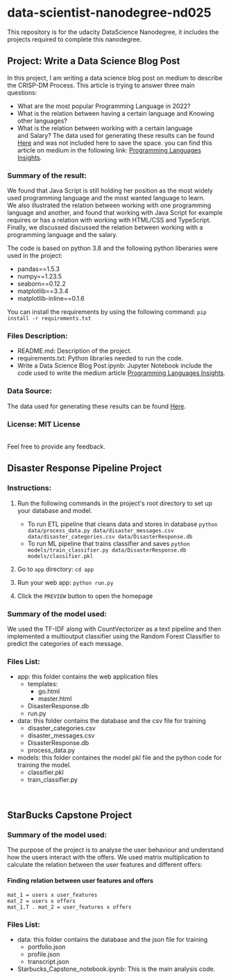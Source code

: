 # data-scientist-nanodegree-nd025
This repository is for the udacity DataScience Nanodegree, it includes the projects required to complete this nanodegree.
## Project: Write a Data Science Blog Post
In this project, I am writing a data science blog post on medium to describe the CRISP-DM Process. This article is trying to answer three main questions:
* What are the most popular Programming Language in 2022?
* What is the relation between having a certain language and Knowing other languages?
* What is the relation between working with a certain language and Salary?
The data used for generating these results can be found [Here](https://info.stackoverflowsolutions.com/rs/719-EMH-566/images/stack-overflow-developer-survey-2022.zip) and was not included here to save the space.
you can find this article on medium in the following link: [Programming Languages Insights](https://medium.com/@ahmhashesh/programming-languages-insights-95d57079511b).

### Summary of the result:
We found that Java Script is still holding her position as the most widely used programming language and the most wanted language to learn. <br>
We also illustrated the relation between working with one programming language and another, and found that working with Java Script for example requires or has a relation with working with HTML/CSS and TypeScript.<br>
Finally, we discussed discussed the relation between working with a programming language and the salary.
<br>


The code is based on python 3.8 and the following python liberaries were used in the project:
* pandas==1.5.3
* numpy==1.23.5
* seaborn==0.12.2
* matplotlib==3.3.4
* matplotlib-inline==0.1.6<br>

You can install the requirements by using the following command:
	``` pip install -r requirements.txt ```

### Files Description:
* README.md: Description of the project.
* requirements.txt: Python libraries needed to run the code.
* Write a Data Science Blog Post.ipynb: Jupyter Notebook include the code used to write the medium article [Programming Languages Insights](https://medium.com/@ahmhashesh/programming-languages-insights-95d57079511b).
### Data Source:
The data used for generating these results can be found [Here](https://info.stackoverflowsolutions.com/rs/719-EMH-566/images/stack-overflow-developer-survey-2022.zip).
### License: MIT License
<br>
Feel free to provide any feedback.

## Disaster Response Pipeline Project

### Instructions:
1. Run the following commands in the project's root directory to set up your database and model.

    - To run ETL pipeline that cleans data and stores in database
        `python data/process_data.py data/disaster_messages.csv data/disaster_categories.csv data/DisasterResponse.db`
    - To run ML pipeline that trains classifier and saves
        `python models/train_classifier.py data/DisasterResponse.db models/classifier.pkl`

2. Go to `app` directory: `cd app`

3. Run your web app: `python run.py`

4. Click the `PREVIEW` button to open the homepage

### Summary of the model used:
We used the TF-IDF along with CountVectorizer as a text pipeline and then implemented a multioutput classifier using the Random Forest Classifier to predict the categories of each message.
### Files List:
* app: this folder contains the web application files
    * templates: 
        * go.html
        * master.html
    * DisasterResponse.db
    * run.py
* data: this folder contains the database and the csv file for training
    * disaster_categories.csv
    * disaster_messages.csv
    * DisasterResponse.db
    * process_data.py
* models: this folder containes the model pkl file and the python code for training the model.
    * classifier.pkl
    * train_classifier.py
<br>

## StarBucks Capstone Project

### Summary of the model used:
The purpose of the project is to analyse the user behaviour and understand how the users interact with the offers.
We used matrix multiplication to calculate the relation between the user features and different offers:

#### Finding relation between user features and offers
```
mat_1 = users x user_features
mat_2 = users x offers
mat_1.T . mat_2 = user_features x offers
```

### Files List:
* data: this folder contains the database and the json file for training
    * portfolio.json
    * profile.json
    * transcript.json
* Starbucks_Capstone_notebook.ipynb: This is the main analysis code.
<br>
